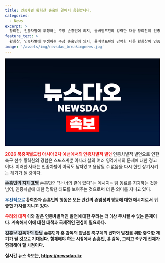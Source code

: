 ```yaml
---
title: 인종차별 황희찬 손흥민 곁에서 응원합니다.
categories:
  - News
excerpt: >
  황희찬, 인종차별에 투쟁하는 주장 손흥민에 의지, 울버햄프턴의 강력한 대응 황희찬이 인종차별적 발언을 받자 손흥민이 지지 했으며, 울버햄프턴의 선수가 발언을 한 상대선수에게 대응했다. 이에 UEFA에 항의하고 있는 울버햄프턴에 대해 코모 1907은 과민 반응이라는 성명을 냈으며 재키 챈이 아시아인을 모두 일반화하는 의미로 사용되는 점에 논란이 있다. 황희찬은 인종주의는 용납되어서는 안 된다는 메시지를 전했다.同时, 손흥민은 홍명보 신임 대표팀 감독과 만날 예정이다.
feature_text: >
  황희찬, 인종차별에 투쟁하는 주장 손흥민에 의지, 울버햄프턴의 강력한 대응 황희찬이 인종차별적 발언을 받자 손흥민이 지지 했으며, 울버햄프턴의 선수가 발언을 한 상대선수에게 대응했다. 이에 UEFA에 항의하고 있는 울버햄프턴에 대해 코모 1907은 과민 반응이라는 성명을 냈으며 재키 챈이 아시아인을 모두 일반화하는 의미로 사용되는 점에 논란이 있다. 황희찬은 인종주의는 용납되어서는 안 된다는 메시지를 전했다.同时, 손흥민은 홍명보 신임 대표팀 감독과 만날 예정이다.
image: '/assets/img/newsdao_breakingnews.jpg'
---
```


<p><img src="/assets/img/newsdao_breakingnews.jpg" alt="ontimetimes 속보" /></p>

<p><b><span style="color: #ee2323;">2026 북중미월드컵 아시아 2차 예선에서의 인종차별적 발언</span></b>
인종차별적 발언으로 인한 축구 선수 황희찬의 경험은 스포츠계뿐 아니라 삶의 여러 영역에서의 문제에 대한 경고이다. 이러한 사태는 인종차별이 아직도 남아있고 용납될 수 없음을 다시 한번 상기시키는 계기가 될 것이다.</p>

<p><b><span style="background-color: #21538527;">손흥민의 지지 표명</span></b>
손흥민의 "난 너의 곁에 있다"는 메시지는 팀 동료를 지지하는 것을 넘어, 인종차별에 대한 명확한 태도를 보여주는 것으로써 더 큰 의미를 지니고 있다.</p>

<p><b><span style="color: #1a5490;">우선적으로</span><b> 황희찬과 손흥민의 행동은 모든 인간의 존엄성과 평등에 대한 메시지로서 귀중한 가치를 지니고 있다.</p>

<p><b><span style="color: #ee2323;">우려와 대책</span></b>
이와 같은 인종차별적인 발언에 대한 우려는 더 이상 무시될 수 없는 문제이다. 계속해서 이에 대한 대책과 국제적인 관심이 필요하다.</p>

<p><b><span style="background-color: #21538527;">김홍보 감독과의 만남</span></b>
손흥민과 홍 감독의 만남은 축구계의 변화와 발전을 위한 중요한 계기가 될 것으로 기대된다. 함께해야 하는 시점에서 손흥민, 홍 감독, 그리고 축구계 전체가 함께해야 할 시점이다.</p>
실시간 뉴스 속보는, <a href="https://newsdao.kr" rel="dofollow">https://newsdao.kr</a>


